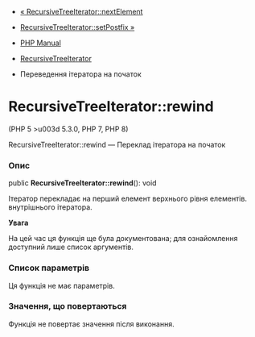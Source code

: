 - [«
RecursiveTreeIterator::nextElement](recursivetreeiterator.nextelement.md)
- [RecursiveTreeIterator::setPostfix
»](recursivetreeiterator.setpostfix.md)

- [PHP Manual](index.md)
- [RecursiveTreeIterator](class.recursivetreeiterator.md)
- Переведення ітератора на початок

# RecursiveTreeIterator::rewind

(PHP 5 \>u003d 5.3.0, PHP 7, PHP 8)

RecursiveTreeIterator::rewind — Переклад ітератора на початок

### Опис

public **RecursiveTreeIterator::rewind**(): void

Ітератор перекладає на перший елемент верхнього рівня елементів.
внутрішнього ітератора.

**Увага**

На цей час ця функція ще була документована; для
ознайомлення доступний лише список аргументів.

### Список параметрів

Ця функція не має параметрів.

### Значення, що повертаються

Функція не повертає значення після виконання.
